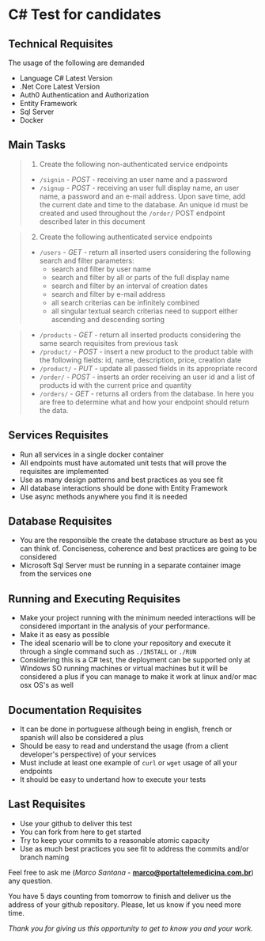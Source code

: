 # C# Test for candidates


## Technical Requisites

The usage of the following are demanded
- Language C# Latest Version
- .Net Core Latest Version
- Auth0 Authentication and Authorization 
- Entity Framework
- Sql Server
- Docker


## Main Tasks 

> 1. Create the following non-authenticated service endpoints
>  * `/signin` - *POST* - receiving an user name and a password
>  * `/signup` - *POST* - receiving an user full display name, an user name, a password and an e-mail address. Upon save time, add the current date and time to the database. An unique id must be created and used throughout the `/order/` POST endpoint described later in this document

> 2. Create the following authenticated service endpoints
>  * `/users` - *GET* - return all inserted users considering the following search and filter parameters:
>    * search and filter by user name 
>    * search and filter by all or parts of the full display name
>    * search and filter by an interval of creation dates
>    * search and filter by e-mail address
>    * all search criterias can be infinitely combined
>    * all singular textual search criterias need to support either ascending and descending sorting

>  * `/products` - *GET* - return all inserted products considering the same search requisites from previous task
>  * `/product/` - *POST* - insert a new product to the product table with the following fields: id, name, description, price, creation date
>  * `/product/` - *PUT* - update all passed fields in its appropriate record
>  * `/order/` - *POST* - inserts an order receiving an user id and a list of products id with the current price and quantity
>  * `/orders/` - *GET* - returns all orders from the database. In here you are free to determine what and how your endpoint should return the data.


## Services Requisites
- Run all services in a single docker container
- All endpoints must have automated unit tests that will prove the requisites are implemented
- Use as many design patterns and best practices as you see fit
- All database interactions should be done with Entity Framework
- Use async methods anywhere you find it is needed


## Database Requisites
- You are the responsible the create the database structure as best as you can think of. Conciseness, coherence and best practices are going to be considered
- Microsoft Sql Server must be running in a separate container image from the services one


## Running and Executing Requisites
- Make your project running with the minimum needed interactions will be considered important in the analysis of your performance.
- Make it as easy as possible
- The ideal scenario will be to clone your repository and execute it through a single command such as `./INSTALL` or `./RUN`
- Considering this is a C# test, the deployment can be supported only at Windows SO running machines or virtual machines but it will be considered a plus if you can manage to make it work at linux and/or mac osx OS's as well


## Documentation Requisites
- It can be done in portuguese although being in english, french or spanish will also be considered a plus
- Should be easy to read and understand the usage (from a client developer's perspective) of your services
- Must include at least one example of `curl` or `wget` usage of all your endpoints
- It should be  easy to undertand how to execute your tests

## Last Requisites
- Use your github to deliver this test
- You can fork from here to get started
- Try to keep your commits to a reasonable atomic capacity
- Use as much best practices you see fit to address the commits and/or branch naming 

Feel free to ask me (*Marco Santana* - **marco@portaltelemedicina.com.br**) any question.

You have 5 days counting from tomorrow to finish and deliver us the address of your github repository. Please, let us know if you need more time.



*Thank you for giving us this opportunity to get to know you and your work.*




